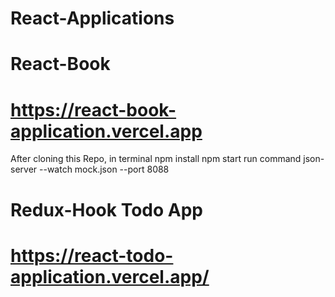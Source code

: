# React-Applications
# React-Book
# https://react-book-application.vercel.app


After cloning this Repo, in terminal 
 npm install 
 npm start
 run command 
 json-server --watch mock.json --port 8088

# Redux-Hook Todo App
# https://react-todo-application.vercel.app/
